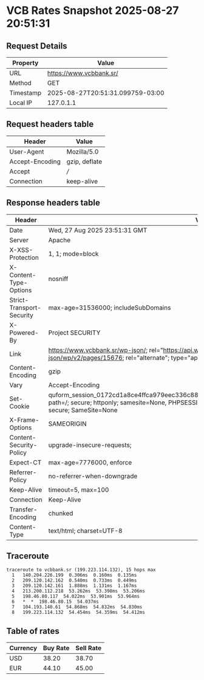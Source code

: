 # VCB Rates Snapshot 2025-08-27 20:51:31
## Request Details

| Property | Value |
|----------|-------|
| URL | https://www.vcbbank.sr/ |
| Method | GET |
| Timestamp | 2025-08-27T20:51:31.099759-03:00 |
| Local IP | 127.0.1.1 |
    
## Request headers table

| Header | Value |
|--------|-------|
| User-Agent | Mozilla/5.0 |
| Accept-Encoding | gzip, deflate |
| Accept | */* |
| Connection | keep-alive |

    
## Response headers table
| Header | Value |
|--------|-------|
| Date | Wed, 27 Aug 2025 23:51:31 GMT |
| Server | Apache |
| X-XSS-Protection | 1, 1; mode=block |
| X-Content-Type-Options | nosniff |
| Strict-Transport-Security | max-age=31536000; includeSubDomains |
| X-Powered-By | Project SECURITY |
| Link | <https://www.vcbbank.sr/wp-json/>; rel="https://api.w.org/", <https://www.vcbbank.sr/wp-json/wp/v2/pages/15676>; rel="alternate"; type="application/json", <https://www.vcbbank.sr/>; rel=shortlink |
| Content-Encoding | gzip |
| Vary | Accept-Encoding |
| Set-Cookie | quform_session_0172cd1a8ce4ffca979eec336c8836d5=rEh5GYqiJcrFq9yf2sIkbBh9UvG9D3FViK0BkeLh; path=/; secure; httponly; samesite=None, PHPSESSID=3598228bc01229b9e97b055f84b3859f; path=/; secure; SameSite=None |
| X-Frame-Options | SAMEORIGIN |
| Content-Security-Policy | upgrade-insecure-requests; |
| Expect-CT | max-age=7776000, enforce |
| Referrer-Policy | no-referrer-when-downgrade |
| Keep-Alive | timeout=5, max=100 |
| Connection | Keep-Alive |
| Transfer-Encoding | chunked |
| Content-Type | text/html; charset=UTF-8 |

## Traceroute 

```
traceroute to vcbbank.sr (199.223.114.132), 15 hops max
  1   140.204.226.199  0.306ms  0.160ms  0.135ms 
  2   209.120.142.162  0.540ms  0.733ms  0.449ms 
  3   209.120.142.161  1.888ms  1.131ms  1.167ms 
  4   213.200.112.218  53.262ms  53.398ms  53.206ms 
  5   198.46.80.117  54.022ms  53.901ms  53.964ms 
  6   *  *  198.46.80.15  54.037ms 
  7   104.193.140.61  54.868ms  54.832ms  54.830ms 
  8   199.223.114.132  54.454ms  54.359ms  54.412ms 

```


## Table of rates

| Currency | Buy Rate | Sell Rate |
|----------|----------|-----------|
| USD | 38.20 | 38.70 |
| EUR | 44.10 | 45.00 |
